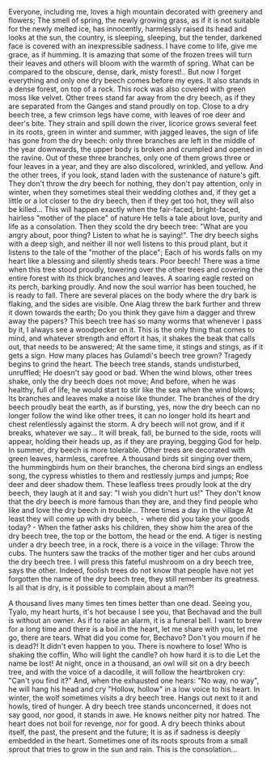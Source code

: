 Everyone, including me, loves a high mountain decorated with greenery and flowers; The smell of spring, the newly growing grass, as if it is not suitable for the newly melted ice, has innocently, harmlessly raised its head and looks at the sun, the country, is sleeping, sleeping, but the tender, darkened face is covered with an inexpressible sadness.
I have come to life, give me grace, as if humming. 
It is amazing that some of the frozen trees will turn their leaves and others will bloom with the warmth of spring.
What can be compared to the obscure, dense, dark, misty forest!..
But now I forget everything and only one dry beech comes before my eyes. 
It also stands in a dense forest, on top of a rock. 
This rock was also covered with green moss like velvet. 
Other trees stand far away from the dry beech, as if they are separated from the Ganges and stand proudly on top. 
Close to a dry beech tree, a few crimson legs have come, with leaves of roe deer and deer's bite. 
They strain and spill down the river, licorice grows several feet in its roots, green in winter and summer, with jagged leaves, the sign of life has gone from the dry beech: 
only three branches are left in the middle of the year downwards, the upper body is broken and crumpled and opened in the ravine. 
Out of these three branches, only one of them grows three or four leaves in a year, and they are also discolored, wrinkled, and yellow. 
And the other trees, if you look, stand laden with the sustenance of nature's gift. 
They don't throw the dry beech for nothing, they don't pay attention, only in winter, when they sometimes steal their wedding clothes and, if they get a little or a lot closer to the dry beech, then if they get too hot, they will also be killed... 
This will happen exactly when the fair-faced, bright-faced, hairless "mother of the place" of nature He tells a tale about love, purity and life as a consolation. 
Then they scold the dry beech tree: "What are you angry about, poor thing? Listen to what he is saying!".
The dry beech sighs with a deep sigh, and neither ill nor well listens to this proud plant, but it listens to the tale of the "mother of the place"; Each of his words falls on my heart like a blessing and silently sheds tears.
Poor beech! 
There was a time when this tree stood proudly, towering over the other trees and covering the entire forest with its thick branches and leaves. 
A soaring eagle rested on its perch, barking proudly. 
And now the soul warrior has been touched, he is ready to fall. 
There are several places on the body where the dry bark is flaking, and the sides are visible. 
One Alag threw the bark further and threw it down towards the earth; Do you think they gave him a dagger and threw away the papers? 
This beech tree has so many worms that whenever I pass by it, I always see a woodpecker on it. 
This is the only thing that comes to mind, and whatever strength and effort it has, it shakes the beak that calls out, that needs to be answered; At the same time, it stings and stings, as if it gets a sign. 
How many places has Gulamdi's beech tree grown? 
Tragedy begins to grind the heart. 
The beech tree stands, stands undisturbed, unruffled; He doesn't say good or bad.
When the wind blows, other trees shake, only the dry beech does not move; And before, when he was healthy, full of life, he would start to stir like the sea when the wind blows; Its branches and leaves make a noise like thunder. 
The branches of the dry beech proudly beat the earth, as if bursting, yes, now the dry beech can no longer follow the wind like other trees, it can no longer hold its heart and chest relentlessly against the storm. 
A dry beech will not grow, and if it breaks, whatever we say... 
It will break, fall, be burned to the side, roots will appear, holding their heads up, as if they are praying, begging God for help. 
In summer, dry beech is more tolerable. 
Other trees are decorated with green leaves, harmless, carefree.
A thousand birds sit singing over them, the hummingbirds hum on their branches, the cherona bird sings an endless song, the cypress whistles to them and restlessly jumps and jumps; Roe deer and deer shadow them. 
These leafless trees proudly look at the dry beech, they laugh at it and say: "I wish you didn't hurt us!"
They don't know that the dry beech is more famous than they are, and they find people who like and love the dry beech in trouble... 
Three times a day in the village At least they will come up with dry beech, - where did you take your goods today? - When the father asks his children, they show him the area of ​​the dry beech tree, the top or the bottom, the head or the end.
A tiger is nesting under a dry beech tree, in a rock, there is a voice in the village: Throw the cubs. 
The hunters saw the tracks of the mother tiger and her cubs around the dry beech tree.
I will press this fateful mushroom on a dry beech tree, says the other.
Indeed, foolish trees do not know that people have not yet forgotten the name of the dry beech tree, they still remember its greatness.
Is all that is dry, is it possible to complain about a man?!

A thousand lives many times ten times better than one dead.
Seeing you, Tyalo, my heart hurts, it's hot because I see you, that Bechavad and the bull is without an owner.
As if to raise an alarm, it is a funeral bell.
I want to brew for a long time and there is a boil in the heart, let me share with you, let me go, there are tears.
What did you come for, Bechavo? Don't you mourn if he is dead?!
It didn't even happen to you. There is nowhere to lose!
Who is shaking the coffin,
Who will light the candle?
oh how hard it is to die
Let the name be lost!
At night, once in a thousand, an owl will sit on a dry beech tree, and with the voice of a dacodile, it will follow the heartbroken cry: "Can't you find it?" And, when the exhausted one hears: "No way, no way", he will hang his head and cry "Hollow, hollow" in a low voice to his heart.
In winter, the wolf sometimes visits a dry beech tree. 
Hangs out next to it and howls, tired of hunger. 
A dry beech tree stands unconcerned, it does not say good, nor good, it stands in awe.
He knows neither pity nor hatred. 
The heart does not boil for revenge, nor for good.
A dry beech thinks about itself, the past, the present and the future; 
It is as if sadness is deeply embedded in the heart. 
Sometimes one of its roots sprouts from a small sprout that tries to grow in the sun and rain. 
This is the consolation...
